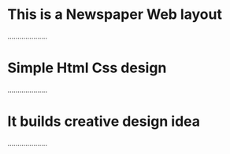 # This is a Newspaper Web layout 
....................
# Simple Html Css design 
....................
# It builds creative design idea 
....................
